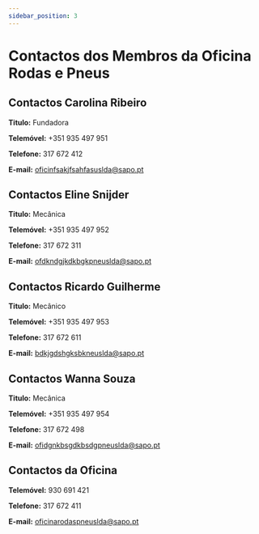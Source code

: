 ```yaml
---
sidebar_position: 3
---
```


# Contactos  dos Membros da Oficina Rodas e Pneus

## **Contactos Carolina Ribeiro**

**Titulo:** Fundadora

**Telemóvel:** +351 935 497 951

**Telefone:** 317 672 412

**E-mail:** oficinfsakjfsahfasuslda@sapo.pt

## **Contactos Eline Snijder**

**Titulo:** Mecânica

**Telemóvel:** +351 935 497 952

**Telefone:** 317 672 311

**E-mail:** ofdkndgjkdkbgkpneuslda@sapo.pt

## **Contactos Ricardo Guilherme**

**Titulo:** Mecânico

**Telemóvel:** +351 935 497 953

**Telefone:** 317 672 611

**E-mail:** bdkjgdshgksbkneuslda@sapo.pt

## **Contactos Wanna Souza**

**Titulo:** Mecânica

**Telemóvel:** +351 935 497 954

**Telefone:** 317 672 498

**E-mail:** ofidgnkbsgdkbsdgpneuslda@sapo.pt

## **Contactos da Oficina**

**Telemóvel:** 930 691 421

**Telefone:** 317 672 411

**E-mail:** oficinarodaspneuslda@sapo.pt